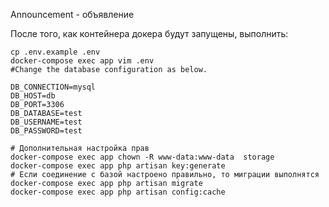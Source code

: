 Announcement - объявление 

После того, как контейнера докера будут запущены, выполнить:
    
    cp .env.example .env
    docker-compose exec app vim .env
    #Change the database configuration as below.
    
    DB_CONNECTION=mysql
    DB_HOST=db
    DB_PORT=3306
    DB_DATABASE=test
    DB_USERNAME=test
    DB_PASSWORD=test
    
    # Дополнительная настройка прав
    docker-compose exec app chown -R www-data:www-data  storage
    docker-compose exec app php artisan key:generate
    # Если соединение с базой настроено правильно, то миграции выполнятся
    docker-compose exec app php artisan migrate
    docker-compose exec app php artisan config:cache
    
    
